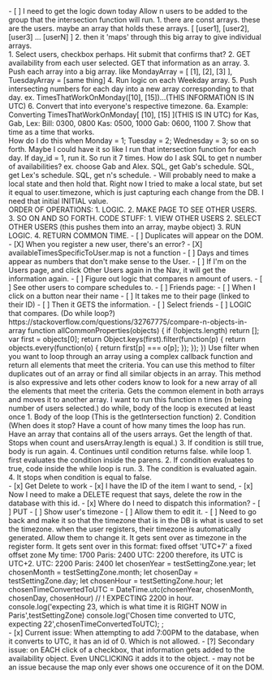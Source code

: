 <div day=09/13/22 1125>
<div TODO>
    - [ ] I need to get the logic down today
    Allow n users to be added to the group that the intersection function will run.
    1. there are const arrays. these are the users. maybe an array that holds these arrays. [ [user1], [user2], [user3] ... [userN] ]
    2. then it 'maps' through this big array to give individual arrays.
</div>
<div ORDER OF OPERATIONS>
    1. Select users, checkbox perhaps. Hit submit that confirms that?
    2. GET availability from each user selected. GET that information as an array.
    3. Push each array into a big array. like MondayArray = [ [1], [2], [3] ], TuesdayArray = [same thing]
    4. Run logic on each Weekday array.
    5. Push intersecting numbers for each day into a new array corresponding to that day. ex. TimesThatWorkOnMonday([10], [15])...(THIS INFORMATION IS IN UTC)
    6. Convert that into everyone's respective timezone.
        6a. Example: Converting TimesThatWorkOnMonday[ [10], [15] ](THIS IS IN UTC) for Kas, Gab, Lex:
                Bill: 0300, 0800
                Kas:  0500, 1000
                Gab:  0600, 1100
    7. Show that time as a time that works.
</div>

<div Code: intersection using spread>
    <script>
    const mondayArray = [ [MondayGab], [MondayKas], [MondayBill]]
    const arr1 = ['Gab'];
    const arr2 = ['Gab', 'Kas'];
    const arr3 = ['Gab', 'Kas', 'Bill'];
    const intersection = (arr1, arr2) => {
    const res = [];
    for(let i = 0; i < arr1.length; i++){
        if(!arr2.includes(arr1[i])){
            continue;
        };
        res.push(arr1[i]);
    };
    return res;
    };
    const intersectMany = (...arrs) => {
    let res = arrs[0].slice();
    for(let i = 1; i < arrs.length; i++){
        res = intersection(res, arrs[i]);
    };
    return res;
    };
    console.log(intersectMany(arr1, arr2, arr3));
    const bigArray = [ arr1, arr2, arr3 ]
    console.log('big array without the spread operator:', bigArray)
    console.log('big array using the spread operator: ',...bigArray)
    </script>
</div>
<div Concern!>
    <!-- !Concern: HOW TO DETERMINE AVAILABILITY ON DAYS MONDAY THROUGH SUNDAY! -->
    How do I do this when 
    Monday = 1;
    Tuesday = 2;
    Wednesday = 3;
    so on so forth.
    Maybe I could have it so like I run that intersection function for each day. If day_id = 1, run it. So run it 7 times.
    <!-- !Concern: HOW DO I INPUT N AMOUNT OF SQL QUERIES BASED ON PEOPLE CHOSEN! -->
    How do I ask SQL to get n number of availabilities? 
    ex. choose Gab and Alex.
    SQL, get Gab's schedule.
    SQL, get Lex's schedule.
    SQL, get n's schedule.
    <!-- *CONCERN: Reset button that changes timezone to initial value? -->
    - Will probably need to make a local state and then hold that. Right now I tried to make a local state, but set it equal to user.timezone, which is just capturing each change from the DB. I need that initial INITIAL value.
</div>
</div>





<div day=09/12/22 0900>
<!-- *PLAN OF ATTACK* -->
ORDER OF OPERATIONS:
1. LOGIC. 
<script id='LOGIC'>
const arr1 = [2, 6, 7, 1, 7, 8, 4, 3];
const arr2 = [5, ,7, 2, 2, 1, 3];
const arr3 = [1, 56, 345, 6, 54, 2, 68, 85, 3];
const intersection = (arr1, arr2) => {
   const res = [];
   for(let i = 0; i < arr1.length; i++){
      if(!arr2.includes(arr1[i])){
         continue;
      };
      res.push(arr1[i]);
   };
   return res;
};
const intersectMany = (...arrs) => {
   let res = arrs[0].slice();
   for(let i = 1; i < arrs.length; i++){
      res = intersection(res, arrs[i]);
   };
   return res;
};
console.log(intersectMany(arr1, arr2, arr3));
</script>
2. MAKE PAGE TO SEE OTHER USERS.
3. SO ON AND SO FORTH.
<!--  -->
CODE STUFF:
1. VIEW OTHER USERS
2. SELECT OTHER USERS (this pushes them into an array, maybe object)
3. RUN LOGIC.
4. RETURN COMMON TIME.
<!-- !ISSUES!  -->
- [ ] Duplicates will appear on the DOM.
- [X] When you register a new user, there's an error? 
    - [X] availableTimesSpecificToUser.map is not a function
    <!-- * Peter solved this, when I register a user, on the UserPage component, it tries to map through an array, but the array is empty because the User hasn't gotten the chance to actually select times. Gotta move it >:( -->
- [ ] Days and times appear as numbers that don't make sense to the User.
- [ ] If I'm on the Users page, and click Other Users again in the Nav, it will get the information again.
<!-- TODO: -->
- [ ] Figure out logic that compares n amount of users.
- [ ] See other users to compare schedules to.
- [ ] Friends page:
    - [ ] When I click on a button near their name
    - [ ] It takes me to their page (linked to their ID)
    - [ ] Then it GETS the information.
        - [ ] Select friends
        - [ ] LOGIC that compares. (Do while loop?)
<!-- ?MAYBE USEFUL? -->
https://stackoverflow.com/questions/32767775/compare-n-objects-in-array
function allCommonProperties(objects) {
    if (!objects.length) return [];
    var first = objects[0];
    return Object.keys(first).filter(function(p) {
        return objects.every(function(o) {
             return first[p] === o[p];
        });
    });
})
<!-- ? https://dev.to/christinecontreras/x-ways-to-iterate-over-arrays-and-when-to-use-each-icm ?-->
Use filter when you want to loop through an array using a complex callback function and return all elements that meet the criteria. 
You can use this method to filter duplicates out of an array or find all similar objects in an array. 
This method is also expressive and lets other coders know to look for a new array of all the elements that meet the criteria.
<!-- ? https://bobbyhadz.com/blog/javascript-get-intersection-of-two-arrays -->
Gets the common element in both arrays and moves it to another array. I want to run this function n times (n being number of users selected.)
<script>
function getIntersection(a, b) {
  const set1 = new Set(a);
  const set2 = new Set(b);
  const intersection = [...set1].filter(
    element => set2.has(element)
  );
  return intersection;
}
const arr1 = ['a', 'b', 'c', 'c'];
const arr2 = ['a', 'b', 'c', 'd', 'e', 'a'];
// 👇️ ['a', 'b','c']
console.log(getIntersection(arr1, arr2));
</script>
<!-- ? DO WHILE/WHILE ? -->
do while, body of the loop is executed at least once
1. Body of the loop (This is the getIntersection function)
2. Condition (When does it stop? Have a count of how many times the loop has run. Have an array that contains all of the users arrays. Get the length of that. Stops when count and usersArray.length is equal.)
3. If condition is still true, body is run again.
4. Continues until condition returns false.
<!-- ! Issue: how do I make it go to the next array? -->
<!-- ? Reduce, filter, includes. -->
while loop
1. first evaluates the condition inside the parens.
2. If condition evaluates to true, code inside the while loop is run.
3. The condition is evaluated again.
4. It stops when condition is equal to false.
<!-- ? https://www.geeksforgeeks.org/how-to-find-if-two-arrays-contain-any-common-item-in-javascript/ -->
<script>
// Declare Two array
const array1 = ['a', 'd', 'm', 'x'];
const array2 = ['p', 'y', 'k'];
// Function call
function findCommonElements2(arr1, arr2) {
 // Create an empty object
 let obj = {};
  // Loop through the first array
  for (let i = 0; i < arr1.length; i++) {
   // Check if element from first array
   // already exist in object or not
   if(!obj[arr1[i]]) {
    // If it doesn't exist assign the
    // properties equals to the
    // elements in the array
    const element = arr1[i];
    obj[element] = true;
   }
  }
  // Loop through the second array
  for (let j = 0; j < arr2.length ; j++) {
  // Check elements from second array exist
  // in the created object or not
  if(obj[arr2[j]]) {
   return true;
  }
 }
 return false;
}
document.write(findCommonElements2(array1, array2))
</script>    
<!-- If a checkbox is checked, do something.
need the await ('begin') for sure.
Don't need the query?
do need the 
await Promise.all(pizzas.map) stuff.
do need the await client.query('COMMIT') stuff.
catch (error)
and the finally. -->
</div>





<div day=09/11/22 1210>
- [x] Get Delete to work
    - [x] I have the ID of the item I want to send,
    - [x] Now I need to make a DELETE request that says, delete the row in the database with this id.
    - [x] Where do I need to dispatch this information?
- [ ] PUT
    - [ ] Show user's timezone
    - [ ] Allow them to edit it.
    - [ ] Need to go back and make it so that the timezone that is in the DB is what is used to set the timezone.
    when the user registers, their timezone is automatically generated. Allow them to change it. It gets sent over as timezone in the register form.
    It gets sent over in this format: fixed offset	'UTC+7'	a fixed offset zone
My time: 1700
Paris:   2400
UTC:     2200
therefore, its UTC is UTC+2.
UTC:     2200
Paris:   2400
    let chosenYear = testSettingZone.year;
    let chosenMonth = testSettingZone.month;
    let chosenDay = testSettingZone.day;
    let chosenHour = testSettingZone.hour;
    let chosenTimeConvertedToUTC = DateTime.utc(chosenYear, chosenMonth, chosenDay, chosenHour) // ! EXPECTING 2200 in hour.
    console.log('expecting 23, which is what time it is RIGHT NOW in Paris',testSettingZone)
    console.log('Chosen time converted to UTC, expecting 22',chosenTimeConvertedToUTC);
;
</div>





<div day=09/10/22 1327>
- [x] Current issue: When attempting to add 7:00PM to the database, when it converts to UTC, it has an id of 0. Which is not allowed.
- [?] Secondary issue: on EACH click of a checkbox, that information gets added to the availability object. Even UNCLICKING it adds it to the object.
    - may not be an issue because the map only ever shows one occurence of it on the DOM.
</div>